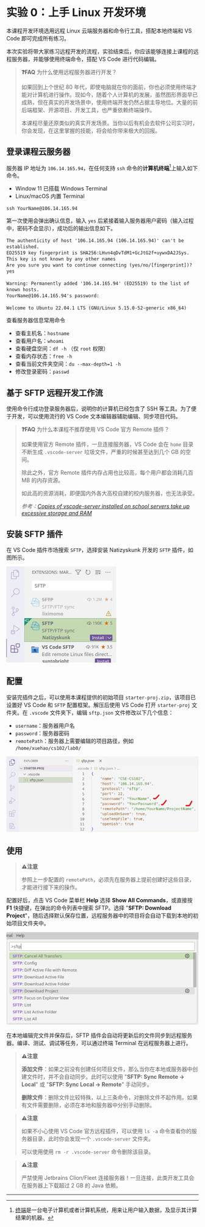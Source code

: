 # 实验 0：上手 Linux 开发环境

本课程开发环境选用远程 Linux 云端服务器和命令行工具，搭配本地终端和 VS Code 即可完成所有练习。

本次实验将带大家练习远程开发的流程，实验结束后，你应该能够连接上课程的远程服务器，并能够使用终端命令，搭配 VS Code 进行代码编辑。

>**❓FAQ** 为什么使用远程服务器进行开发？
>
>如果回到上个世纪 80 年代，即使电脑就在你的面前，你也必须使用终端才能对计算机进行操作。现如今，随着个人计算机的发展，虽然图形界面早已成熟，但在真实的开发场景中，使用终端开发仍然占据主导地位。大量的前后端框架、开源项目、开发工具，也严重依赖终端操作。
>
>本课程尽量还原类似的真实开发场景。当你以后有机会去软件公司实习时，你会发现，在这里掌握的技能，将会给你带来极大的回报。

## 登录课程云服务器

服务器 IP 地址为 `106.14.165.94`，在任何支持 `ssh` 命令的**计算机终端**[^1]上输入如下命令。

- Window 11 已搭载 Windows Terminal
- Linux/macOS 内置 Terminal

```
ssh YourName@106.14.165.94
```

第一次使用会弹出确认信息，输入 `yes` 后紧接着输入服务器用户密码（输入过程中，密码不会显示），成功后的输出信息如下。

```
The authenticity of host '106.14.165.94 (106.14.165.94)' can't be established.
ED25519 key fingerprint is SHA256:LHvn4qDvTdM1+GcJtG2f+uywxDA2JSys.
This key is not known by any other names
Are you sure you want to continue connecting (yes/no/[fingerprint])? yes

Warning: Permanently added '106.14.165.94' (ED25519) to the list of known hosts.
YourName@106.14.165.94's password:     

Welcome to Ubuntu 22.04.1 LTS (GNU/Linux 5.15.0-52-generic x86_64)
```

查看服务器信息常用命令

- 查看主机名：`hostname`
- 查看用户名：`whoami`
- 查看硬盘空间：`df -h` （仅 `root` 权限）
- 查看内存状态：`free -h`
- 查看当前文件夹空间：`du --max-depth=1 -h`
- 修改登录密码：`passwd`

## 基于 SFTP 远程开发工作流

使用命令行成功登录服务器后，说明你的计算机已经包含了 SSH 等工具。为了便于开发，可以使用流行的 VS Code 文本编辑器辅助编辑、同步项目代码。

>**❓FAQ** 为什么本课程不推荐使用 VS Code 官方 Remote 插件？
>
>如果使用官方 Remote 插件，一旦连接服务器，VS Code 会在 `home` 目录不断生成 `.vscode-server` 垃圾文件，严重的时候甚至达到几个 GB 的空间。
>
>除此之外，官方 Remote 插件内存占用也比较高，每个用户都会消耗几百 MB 的内存资源。
>
>如此高的资源消耗，即便国内外各大高校自建的校内服务器，也无法承受。
>
>*参考：[Copies of vscode-server installed on school servers take up excessive storage and RAM](https://github.com/microsoft/vscode-remote-release/issues/6429)*

## 安装 SFTP 插件

在 VS Code 插件市场搜索 `SFTP`，选择安装 Natizyskunk 开发的 `SFTP` 插件，如图所示。

![sftp](./assets/sftp.png)

## 配置

安装完插件之后，可以使用本课程提供的初始项目 `starter-proj.zip`，该项目已设置好 VS Code 和 `SFTP` 配置框架。解压后使用 VS Code 打开 `starter-proj` 文件夹。在 `.vscode` 文件夹下，编辑 `sftp.json` 文件修改以下几个信息：

- `username`：服务器用户名
- `password`：服务器密码
- `remotePath`：服务器上需要编辑的项目路径，例如 `/home/xuehao/cs102/lab0/`

![sftp-config](./assets/sftp_config.png)

## 使用

>**⚠️注意**
>
>参照上一步配置的 `remotePath`，必须先在服务器上提前创建好这些目录，才能进行接下来的操作。

配置好后，点击 VS Code 菜单栏 **Help** 选择 **Show All Commands**，或直接按 **F1** 快捷键，在弹出的命令列表中搜索 SFTP。选择 "**SFTP: Download Project**"，随后选择默认保存位置，远程服务器中的项目将会自动下载到本地的初始项目文件夹中。

![sftp-use](./assets/using_sftp.png)

在本地编辑完文件并保存后，SFTP 插件会自动将更新后的文件同步到远程服务器。编译、测试、调试等任务，可以通过终端 Terminal 在远程服务器上进行。


>**⚠️注意**
>
>**添加文件**：如果之前没有创建任何项目文件，那么当你在本地或服务器中创建文件时，并不会自动同步。此时可以使用 "**SFTP: Sync Remote -> Local**" 或 "**SFTP: Sync Local -> Remote**" 手动同步。
>
>**删除文件**：删除文件比较特殊，以上三条命令，对删除文件不起作用。如果有文件需要删除，必须在本地和服务器中分别手动删除。


>**⚠️注意**
>
>如果不小心使用 VS Code 官方远程插件，可以使用 `ls -a` 命令查看你的服务器目录，此时你会发现一个 `.vscode-server` 文件夹。
>
>可以使用使用 `rm -r .vscode-server` 命令删除该目录。

>**⚠️注意**
>
>严禁使用 Jetbrains Clion/Fleet 连接服务器！一旦连接，此类开发工具会在服务器上下载超过 2 GB 的 Java 依赖。


---

[^1]: [终端](https://wiki.mbalib.com/wiki/%E7%BB%88%E7%AB%AF%EF%BC%88%E8%AE%A1%E7%AE%97%E6%9C%BA%EF%BC%89)是一台电子计算机或者计算机系统，用来让用户输入数据，及显示其计算结果的机器。